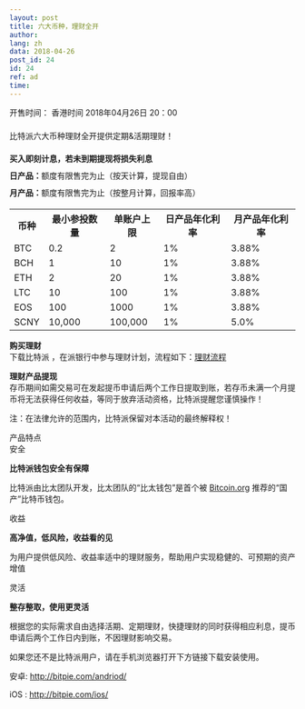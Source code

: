 ```yaml
---
layout: post
title: 六大币种，理财全开
author: 
lang: zh
data: 2018-04-26
post_id: 24
id: 24
ref: ad
time: 
---
```


<div class="content-bch" >
<p class="content-bch-h">开售时间： 香港时间  2018年04月26日 20：00</p>

<p style="text-align:left;line-height:16px;padding-top:10">比特派六大币种理财全开提供定期&活期理财！</p>

<p style="text-align:left;line-height:16px;padding-top:10"><strong>买入即刻计息，若未到期提现将损失利息</strong></p>
<p style="text-align:left;line-height:16px;padding-top:0"><strong>日产品：</strong>额度有限售完为止（按天计算，提现自由）</p>
<p style="text-align:left;line-height:16px;padding-top:0"><strong>月产品：</strong>额度有限售完为止（按整月计算，回报率高）</p>

<table style="margin-top:20px" class="bch-post">
<tr><th>币种</th><th>最小参投数量</th><th>单账户上限</th><th>日产品年化利率</th><th>月产品年化利率</th></tr>
<tr><td>BTC</td><td>0.2</td><td>2</td><td>1%</td><td>3.88%</td></tr>
<tr><td>BCH</td><td>1</td><td>10</td><td>1%</td><td>3.88%</td></tr>
<tr><td>ETH</td><td>2</td><td>20</td><td>1%</td><td>3.88%</td></tr>
<tr><td>LTC</td><td>10</td><td>100</td><td>1%</td><td>3.88%</td></tr>
<tr><td>EOS</td><td>100</td><td>1000</td><td>1%</td><td>3.88%</td></tr>
<tr><td>SCNY</td><td>10,000</td><td>100,000</td><td>1%</td><td>5.0%</td></tr>



</table>


<p class="content-bch-p">
<strong >购买理财</strong><br/>
	下载比特派 ，在派银行中参与理财计划，流程如下：<a href="http://docs.bitpie.com/zh_CN/latest/financialPlan/index.html" target="_blank">理财流程</a></p>
    

<p class="content-bch-p">
	<strong>理财产品提现</strong><br/>存币期间如需交易可在发起提币申请后两个工作日提取到账，若存币未满一个月提币将无法获得任何收益，等同于放弃活动资格，比特派提醒您谨慎操作！</p>





<p class="content-bch-info">注：在法律允许的范围内，比特派保留对本活动的最终解释权！</p>


<div class="box_1">
<div class="div_h5"><span>产品特点</span></div>
<div class="t1">
<div class="div_safe">
安全
</div>
<div class="safe_info">
<p class="safe_info_p"><strong>比特派钱包安全有保障</strong></p>
<p>比特派由比太团队开发，比太团队的“比太钱包”是首个被 <a href="https://bitcoin.org/en/wallets/desktop/windows/bither/" target="_blank">Bitcoin.org</a> 推荐的“国产”比特币钱包。</p>

</div>
</div>


<div class="t1">
<div class="div_safe">
收益
</div>
<div class="safe_info">
<p class="safe_info_p"> <strong>高净值，低风险，收益看的见</strong></p>
<p>为用户提供低风险、收益率适中的理财服务，帮助用户实现稳健的、可预期的资产增值</p>

</div>
</div>


<div class="t1 end">
<div class="div_safe">
灵活
</div>
<div class="safe_info">
<p class="safe_info_p"> <strong>整存整取，使用更灵活</strong></p>
<p>根据您的实际需求自由选择活期、定期理财，快捷理财的同时获得相应利息，提币申请后两个工作日内到账，不因理财影响交易。
</p>

</div>
</div>

</div>

<p class="content-bch-p">如果您还不是比特派用户，请在手机浏览器打开下方链接下载安装使用。</p>

<p class="content-bch-p bch-download">安卓: <a class="link_app android" href="http://bitpie.com/android/" target="_blank">http://bitpie.com/andriod/</a><br/>

iOS : <a class="link_app ios" href="http://bitpie.com/ios/" target="_blank">http://bitpie.com/ios/</a>
</p>
</div>

